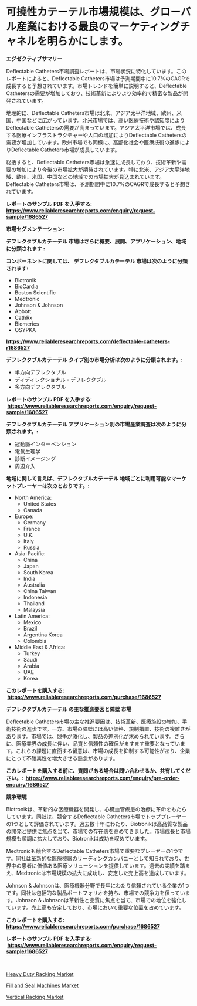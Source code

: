 <p><h1>可撓性カテーテル市場規模は、グローバル産業における最良のマーケティングチャネルを明らかにします。</h1></p><p><strong>エグゼクティブサマリー</strong></p>
<p><p>Deflectable Catheters市場調査レポートは、市場状況に特化しています。このレポートによると、Deflectable Catheters市場は予測期間中に10.7%のCAGRで成長すると予想されています。市場トレンドを簡単に説明すると、Deflectable Cathetersの需要が増加しており、技術革新によりより効率的で精密な製品が開発されています。</p><p>地理的に、Deflectable Catheters市場は北米、アジア太平洋地域、欧州、米国、中国などに広がっています。北米市場では、高い医療技術や認知度によりDeflectable Cathetersの需要が高まっています。アジア太平洋市場では、成長する医療インフラストラクチャーや人口の増加によりDeflectable Cathetersの需要が増加しています。欧州市場でも同様に、高齢化社会や医療技術の進歩によりDeflectable Catheters市場が成長しています。</p><p>総括すると、Deflectable Catheters市場は急速に成長しており、技術革新や需要の増加により今後の市場拡大が期待されています。特に北米、アジア太平洋地域、欧州、米国、中国などの地域での市場拡大が見込まれています。Deflectable Catheters市場は、予測期間中に10.7%のCAGRで成長すると予想されています。</p></p>
<p><strong>レポートのサンプル PDF を入手する: <a href="https://www.reliableresearchreports.com/enquiry/request-sample/1686527">https://www.reliableresearchreports.com/enquiry/request-sample/1686527</a></strong></p>
<p><strong>市場セグメンテーション:</strong></p>
<p><strong> デフレクタブルカテーテル 市場はさらに概要、展開、アプリケーション、地域に分類されます :</strong></p>
<p><strong>コンポーネントに関しては、 デフレクタブルカテーテル 市場は次のように分類されます: &nbsp;</strong></p>
<p><ul><li>Biotronik</li><li>BioCardia</li><li>Boston Scientific</li><li>Medtronic</li><li>Johnson & Johnson</li><li>Abbott</li><li>CathRx</li><li>Biomerics</li><li>OSYPKA</li></ul></p>
<p><strong><a href="https://www.reliableresearchreports.com/deflectable-catheters-r1686527">https://www.reliableresearchreports.com/deflectable-catheters-r1686527</a></strong></p>
<p><strong> デフレクタブルカテーテル タイプ別の市場分析は次のように分類されます。:</strong></p>
<p><ul><li>単方向デフレクタブル</li><li>ディディレクショナル・デフレクタブル</li><li>多方向デフレクタブル</li></ul></p>
<p><strong>レポートのサンプル PDF を入手する: &nbsp;<a href="https://www.reliableresearchreports.com/enquiry/request-sample/1686527">https://www.reliableresearchreports.com/enquiry/request-sample/1686527</a></strong></p>
<p><strong> デフレクタブルカテーテル アプリケーション別の市場産業調査は次のように分類されます。:</strong></p>
<p><ul><li>冠動脈インターベンション</li><li>電気生理学</li><li>診断イメージング</li><li>周辺介入</li></ul></p>
<p><strong>地域に関して言えば、デフレクタブルカテーテル 地域ごとに利用可能なマーケットプレーヤーは次のとおりです。:</strong></p>
<p><ul>
    <li>
        North America:
        <ul>
            <li>United States</li>
            <li>Canada</li>
        </ul>
    </li>
    <li>
        Europe:
        <ul>
            <li>Germany</li>
            <li>France</li>
            <li>U.K.</li>
            <li>Italy</li>
            <li>Russia</li>
        </ul>
    </li>
    <li>
        Asia-Pacific:
        <ul>
            <li>China</li>
            <li>Japan</li>
            <li>South Korea</li>
            <li>India</li>
            <li>Australia</li>
            <li>China Taiwan</li>
            <li>Indonesia</li>
            <li>Thailand</li>
            <li>Malaysia</li>
        </ul>
    </li>
    <li>
        Latin America:
        <ul>
            <li>Mexico</li>
            <li>Brazil</li>
            <li>Argentina Korea</li>
            <li>Colombia</li>
        </ul>
    </li>
    <li>
        Middle East & Africa:
        <ul>
            <li>Turkey</li>
            <li>Saudi</li>
            <li>Arabia</li>
            <li>UAE</li>
            <li>Korea</li>
        </ul>
    </li>
    </ul></p>
<p><strong>このレポートを購入する: &nbsp;<a href="https://www.reliableresearchreports.com/purchase/1686527">https://www.reliableresearchreports.com/purchase/1686527</a></strong></p>
<p><strong>デフレクタブルカテーテル の主な推進要因と障壁 市場</strong></p>
<p><p>Deflectable Catheters市場の主な推進要因は、技術革新、医療施設の増加、手術技術の進歩です。一方、市場の障壁には高い価格、規制措置、技術の複雑さがあります。市場では、競争が激化し、製品の差別化が求められています。さらに、医療業界の成長に伴い、品質と信頼性の確保がますます重要となっています。これらの課題に直面する留意は、市場の成長を抑制する可能性があり、企業にとって不確実性を増大させる懸念があります。</p></p>
<p><strong>このレポートを購入する前に、質問がある場合は問い合わせるか、共有してください。:&nbsp; <a href="https://www.reliableresearchreports.com/enquiry/pre-order-enquiry/1686527">https://www.reliableresearchreports.com/enquiry/pre-order-enquiry/1686527</a></strong></p>
<p><strong>競争環境</strong></p>
<p><p>Biotronikは、革新的な医療機器を開発し、心臓血管疾患の治療に革命をもたらしています。同社は、競合するDeflectable Catheters市場でトッププレーヤーの1つとして評価されています。過去数十年にわたり、Biotronikは高品質な製品の開発と提供に焦点を当て、市場での存在感を高めてきました。市場成長と市場規模も順調に拡大しており、Biotronikは成功を収めています。</p><p>Medtronicも競合するDeflectable Catheters市場で重要なプレーヤーの1つです。同社は革新的な医療機器のリーディングカンパニーとして知られており、世界中の患者に価値ある医療ソリューションを提供しています。過去の実績を踏まえ、Medtronicは市場規模の拡大に成功し、安定した売上高を達成しています。</p><p>Johnson & Johnsonは、医療機器分野で長年にわたり信頼されている企業の1つです。同社は包括的な製品ポートフォリオを持ち、市場での競争力を保っています。Johnson & Johnsonは革新性と品質に焦点を当て、市場での地位を強化しています。売上高も安定しており、市場において重要な位置を占めています。</p></p>
<p><strong>このレポートを購入する: &nbsp; <a href="https://www.reliableresearchreports.com/purchase/1686527">https://www.reliableresearchreports.com/purchase/1686527</a></strong></p>
<p><strong>レポートのサンプル PDF を入手する: &nbsp;<a href="https://www.reliableresearchreports.com/enquiry/request-sample/1686527">https://www.reliableresearchreports.com/enquiry/request-sample/1686527</a></strong><strong></strong></p>
<p>&nbsp;</p>
<p><p><a href="https://github.com/RoccoManning/Market-Research-Report-List-4/blob/main/heavy-duty-racking-market.md">Heavy Duty Racking Market</a></p><p><a href="https://github.com/gulaimolin/Market-Research-Report-List-4/blob/main/fill-and-seal-machines-market.md">Fill and Seal Machines Market</a></p><p><a href="https://github.com/edytherolanlouisejk1miz0wig/Market-Research-Report-List-2/blob/main/vertical-racking-market.md">Vertical Racking Market</a></p></p>